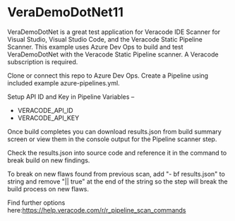 # VeraDemoDotNet11

VeraDemoDotNet is a great test application for Veracode IDE Scanner for Visual Studio, Visual Studio Code, and the Veracode Static Pipeline Scanner. 
This example uses Azure Dev Ops to build and test VeraDemoDotNet with the Veracode Static Pipeline scanner.  A Veracode subscription is required.

Clone or connect this repo to Azure Dev Ops. Create a Pipeline using included example azure-pipelines.yml.

Setup API ID and Key in Pipeline Variables –
- VERACODE_API_ID
- VERACODE_API_KEY

Once build completes you can download results.json from build summary screen or view them in the console output for the Pipeline scanner step.  

Check the results.json into source code and reference it in the command to break build on new findings. 

To break on new flaws found from previous scan, add "- bf results.json" to string and remove "|| true" at the end of the string so the step will break the build process on new flaws.

Find further options here:https://help.veracode.com/r/r_pipeline_scan_commands
